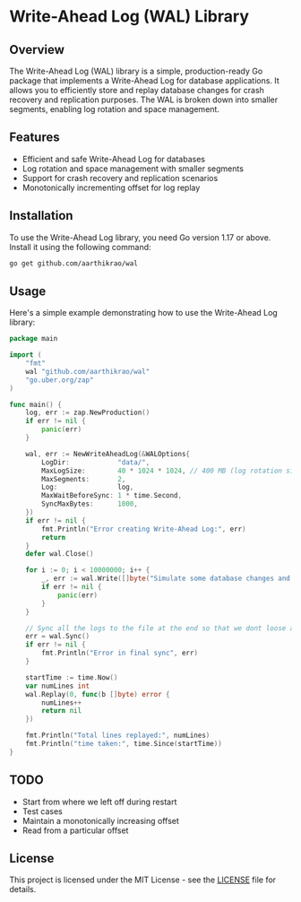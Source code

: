 
# Write-Ahead Log (WAL) Library

## Overview

The Write-Ahead Log (WAL) library is a simple, production-ready Go package that implements a Write-Ahead Log for database applications. It allows you to efficiently store and replay database changes for crash recovery and replication purposes. The WAL is broken down into smaller segments, enabling log rotation and space management.

## Features

- Efficient and safe Write-Ahead Log for databases
- Log rotation and space management with smaller segments
- Support for crash recovery and replication scenarios
- Monotonically incrementing offset for log replay

## Installation

To use the Write-Ahead Log library, you need Go version 1.17 or above. Install it using the following command:

```bash
go get github.com/aarthikrao/wal
```

## Usage

Here's a simple example demonstrating how to use the Write-Ahead Log library:

```go
package main

import (
	"fmt"
	wal "github.com/aarthikrao/wal"
	"go.uber.org/zap"
)

func main() {
	log, err := zap.NewProduction()
	if err != nil {
		panic(err)
	}

	wal, err := NewWriteAheadLog(&WALOptions{
		LogDir:            "data/",
		MaxLogSize:        40 * 1024 * 1024, // 400 MB (log rotation size)
		MaxSegments:       2,
		Log:               log,
		MaxWaitBeforeSync: 1 * time.Second,
		SyncMaxBytes:      1000,
	})
	if err != nil {
		fmt.Println("Error creating Write-Ahead Log:", err)
		return
	}
	defer wal.Close()

	for i := 0; i < 10000000; i++ {
		_, err := wal.Write([]byte("Simulate some database changes and write them to the WAL"))
		if err != nil {
			panic(err)
		}
	}

	// Sync all the logs to the file at the end so that we dont loose any data
	err = wal.Sync()
	if err != nil {
		fmt.Println("Error in final sync", err)
	}

	startTime := time.Now()
	var numLines int
	wal.Replay(0, func(b []byte) error {
		numLines++
		return nil
	})

	fmt.Println("Total lines replayed:", numLines)
	fmt.Println("time taken:", time.Since(startTime))
}
```

## TODO
* Start from where we left off during restart
* Test cases
* Maintain a monotonically increasing offset
* Read from a particular offset

## License

This project is licensed under the MIT License - see the [LICENSE](LICENSE) file for details.
